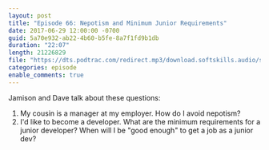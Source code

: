 ```yaml
---
layout: post
title: "Episode 66: Nepotism and Minimum Junior Requirements"
date: 2017-06-29 12:00:00 -0700
guid: 5a70e932-ab22-4b60-b5fe-8a7f1fd9b1db
duration: "22:07"
length: 21226829
file: "https://dts.podtrac.com/redirect.mp3/download.softskills.audio/sse-066.mp3"
categories: episode
enable_comments: true
---
```


Jamison and Dave talk about these questions:

1. My cousin is a manager at my employer. How do I avoid nepotism?
2. I'd like to become a developer. What are the minimum requirements for a junior developer? When will I be "good enough" to get a job as a junior dev?
